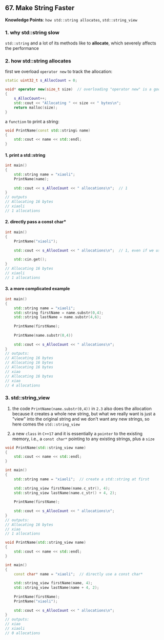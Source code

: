 ## 67. Make String Faster

**Knowledge Points**: `how std::string allocates`, `std::string_view`

### 1. why std::string slow

`std::string` and a lot of its methods like to **allocate**, which severely affects the performance

### 2. how std::string allocates

first we overload `operator new` to track the allocation: 

```c++
static uint32_t s_AllocCount = 0;

void* operator new(size_t size)  // overloading "operator new" is a good way to track the allocation
{
    s_AllocCount++;
    std::cout << "Allocating " << size << " bytes\n";
    return malloc(size);
}
```

a `function` to print a string: 

```c++
void PrintName(const std::string& name)
{
    std::cout << name << std::endl;
}
```

#### 1. print a std::string

```c++
int main()
{
    std::string name = "xiaoli";
    PrintName(name);
    
    std::cout << s_AllocCount << " allocations\n";  // 1
}
// outputs
// Allocating 16 bytes
// xiaoli
// 1 allocations
```

#### 2. directly pass a const char*

```c++
int main()
{
    PrintName("xiaoli");
    
    std::cout << s_AllocCount << " allocations\n";  // 1, even if we use "const std::string& name" in the "PrintName()" function, there is still an allocation because of implicit construction
    
    std::cin.get();
}
// Allocating 16 bytes
// xiaoli
// 1 allocations
```

#### 3. a more complicated example

```c++
int main()
{
    std::string name = "xiaoli";
    std::string firstName = name.substr(0,4);
    std::string lastName = name.substr(4,6);
    
    PrintName(firstName);
    
    PrintName(name.substr(0,4))
    
    std::cout << s_AllocCount << " allocations\n";
}
// outputs:
// Allocating 16 bytes
// Allocating 16 bytes
// Allocating 16 bytes
// xiao
// Allocating 16 bytes
// xiao
// 4 allocations
```

### 3. std::string_view

1. the code `PrintName(name.substr(0,4))` in `2.3` also does the allocation because it creates a whole new string, but what we really want is just a "view" into the original string and we don't want any new strings, so here comes the `std::string_view`

2. a new `class` in `C++17` and it is essentially a `pointer` to the existing memory, i.e., a `const char*` pointing to any existing strings, plus a `size`

```c++
void PrintName(std::string_view name)
{
    std::cout << name << std::endl;
}

int main()
{
    std::string name = "xiaoli";  // create a std::string at first
    
    std::string_view firstName(name.c_str(), 4);
    std::string_view lastName(name.c_str() + 4, 2);
    
    PrintName(firstName);
    
    std::cout << s_AllocCount << " allocations\n";
}
// outputs:
// Allocating 16 bytes
// xiao
// 1 allocations
```

```c++
void PrintName(std::string_view name)
{
    std::cout << name << std::endl;
}

int main()
{
    const char* name = "xiaoli";  // directly use a const char*
    
    std::string_view firstName(name, 4);
    std::string_view lastName(name + 4, 2);
    
    PrintName(firstName);
    PrintName("xiaoli");
    
    std::cout << s_AllocCount << " allocations\n";
}
// outputs:
// xiao
// xiaoli
// 0 allocations
```

